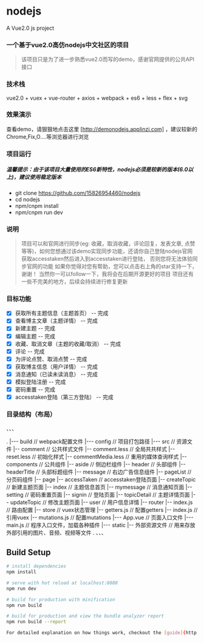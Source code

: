 # nodejs

A Vue2.0 js project

### 一个基于vue2.0高仿nodejs中文社区的项目

> 该项目只是为了进一步熟悉vue2.0而写的demo，感谢官网提供的公共API接口

### 技术栈

vue2.0 + vuex + vue-router + axios + webpack + es6 + less + flex + svg

### 效果演示

查看demo，请狠狠地点击这里 [http://demonodejs.applinzi.com] ，建议较新的Chrome,Fix,O....等浏览器进行浏览

### 项目运行

##### 温馨提示：由于该项目大量使用的ES6新特性，nodejs必须是较新的版本(6.0以上)，建议使用稳定版本

* git clone https://github.com/15826954460/nodejs
* cd nodejs
* npm/cnpm install
* npm/cnpm run dev
### 说明

> 项目可以和官网进行同步(eg: 收藏，取消收藏，评论回复，发表文章, 点赞等等)，如何您想通过该demo实现同步功能，还请你自己登陆nodejs官网获取accesstaken然后进入到accesstaken进行登陆，
 否则您将无法体验同步官网的功能
> 如果你觉得对您有帮助，您可以点击右上角的star支持一下，谢谢！
> 当然你一可以follow一下，我将会在后期开源更好的项目
> 项目还有一些不完美的地方，后续会持续进行修复更新

### 目标功能
- [x] 获取所有主题信息（主题首页）  -- 完成
- [x] 查看博主文章（主题详情）  -- 完成
- [x] 新建主题  -- 完成
- [x] 编辑主题  -- 完成
- [x] 收藏、取消文章（主题的收藏/取消）  -- 完成
- [x] 评论  -- 完成
- [x] 为评论点赞、取消点赞  -- 完成
- [x] 获取博主信息（用户详情）  -- 完成
- [x] 消息通知（已读未读消息）  -- 完成
- [x] 模拟登陆注册  -- 完成
- [x] 密码重置  -- 完成
- [x] accesstaken登陆（第三方登陆）  -- 完成

### 目录结构（布局）
、、、

.
|--- build                                          // webpack配置文件
|--- config                                         // 项目打包路径
|--- src                                            // 资源文件
      |-- comment                                   // 公共样式文件
             |-- comment.less                       // 全局共共样式
             |-- reset.less                         // 初始化样式
             |-- commentMedia.less                  // 重用的媒体查询样式
      |-- components                                // 公共组件
             |-- aside                              // 侧边栏组件
             |-- header                             // 头部组件
             |-- headerTitle                        // 头部标题组件
             |-- message                            // 右边广告信息组件
             |-- pageList                           // 分页码组件
      |-- page
             |-- accessTaken                        // accesstaken登陆页面
             |-- createTopic                        // 新建主题页面
             |-- index                              // 主题信息首页
             |-- mymessage                          // 消息通知页面
             |-- setting                            // 密码重置页面
             |-- signin                             // 登陆页面
             |-- topicDetail                        // 主题详情页面
             |-- updateTopic                        // 修改主题页面
             |-- user                               // 用户信息详情
      |-- router
             |-- index.js                           // 路由配置
      |-- store                                     // vuex状态管理
             |-- getters.js                         // 配置getters
             |-- index.js                           // 引用vuex
             |-- mutations.js                       // 配置mutations
      |--- App.vue                                  // 页面入口文件
      |--- main.js                                  // 程序入口文件，加载各种插件
|--- static
      |-- 外部资源文件                               // 用来存放外部引用的图片、音频、视频等文件
.
、、、
## Build Setup

``` bash
# install dependencies
npm install

# serve with hot reload at localhost:8080
npm run dev

# build for production with minification
npm run build

# build for production and view the bundle analyzer report
npm run build --report

For detailed explanation on how things work, checkout the [guide](http://vuejs-templates.github.io/webpack/) and [docs for vue-loader](http://vuejs.github.io/vue-loader)
